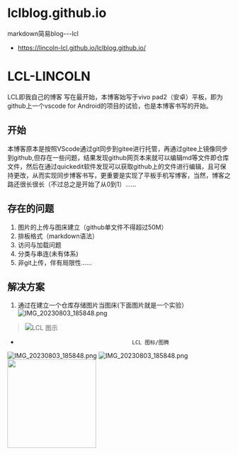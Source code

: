 # lclblog.github.io
markdown简易blog---lcl
- https://lincoln-lcl.github.io/lclblog.github.io/
# LCL-LINCOLN
LCL即我自己的博客
写在最开始，本博客始写于vivo pad2（安卓）平板，即为github上一个vscode for Android的项目的试验，也是本博客书写的开始。
## 开始
本博客原本是按照VScode通过git同步到gitee进行托管，再通过gitee上镜像同步到github,但存在一些问题，结果发现github网页本来就可以编辑md等文件即仓库文件，然后在通过quickedit软件发现可以获取github上的文件进行编辑，且可保持更改，从而实现同步博客书写，更重要是实现了平板手机写博客，当然，博客之路还很长很长（不过总之是开始了从0到1）......
## 存在的问题
1. 图片的上传与图床建立（github单文件不得超过50M）
2. 排板格式（markdown语法）
3. 访问与加载问题
4. 分类与串连(未有体系)
5. 非git上传，伴有局限性......
## 解决方案
1. 通过在建立一个仓库存储图片当图床(下面图片就是一个实验）
![IMG_20230803_185848.png](https://cdn.nlark.com/yuque/0/2024/png/42714684/1723228591574-9f051e9a-4000-4583-a2f5-a0e419235ef2.png?x-oss-process=image%2Fformat%2Cwebp%2Fresize%2Cw_1080%2Climit_0)
> ![LCL 图示](https://github.com/user-attachments/assets/63a60b56-75d3-4e96-b37f-6275306550ad )
-                                         LCL 图标/图腾 
![IMG_20230803_185848.png](https://cdn.nlark.com/yuque/0/2024/jpeg/42714684/1723228251635-b761e457-0b18-4b70-9ce3-a407fcb47eb7.jpeg?x-oss-process=image%2Fformat%2Cwebp%2Fresize%2Cw_640%2Climit_0%2Finterlace%2C1)
![IMG_20230803_185848.png](https://cdn.nlark.com/yuque/0/2024/jpeg/42714684/1723228251208-d814b53f-1c49-49bc-9933-384fa2096597.jpeg?x-oss-process=image%2Fformat%2Cwebp%2Fresize%2Cw_640%2Climit_0%2Finterlace%2C1)
<br/><img src="https://cdn.nlark.com/yuque/0/2024/png/42714684/1723228591574-9f051e9a-4000-4583-a2f5-a0e419235ef2.png?x-oss-process=image%2Fformat%2Cwebp%2Fresize%2Cw_1080%2Climit_0" width="200;" />
            <br />